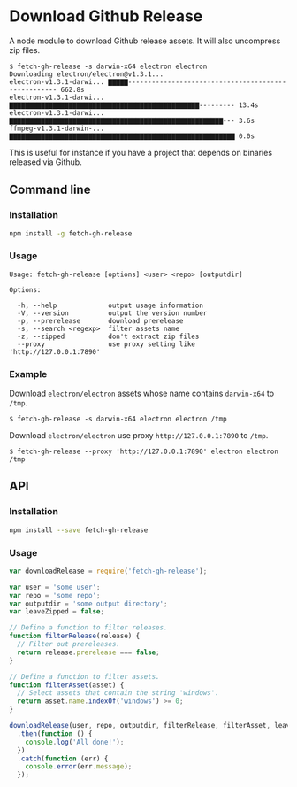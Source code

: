 # Download Github Release

A node module to download Github release assets. It will also uncompress zip files.

```
$ fetch-gh-release -s darwin-x64 electron electron
Downloading electron/electron@v1.3.1...
electron-v1.3.1-darwi... ▇▇▇▇▇---------------------------------------------------- 662.8s
electron-v1.3.1-darwi... ▇▇▇▇▇▇▇▇▇▇▇▇▇▇▇▇▇▇▇▇▇▇▇▇▇▇▇▇▇▇▇▇▇▇▇▇▇▇▇▇▇▇▇▇▇▇▇▇--------- 13.4s
electron-v1.3.1-darwi... ▇▇▇▇▇▇▇▇▇▇▇▇▇▇▇▇▇▇▇▇▇▇▇▇▇▇▇▇▇▇▇▇▇▇▇▇▇▇▇▇▇▇▇▇▇▇▇▇▇▇▇▇▇▇--- 3.6s
ffmpeg-v1.3.1-darwin-... ▇▇▇▇▇▇▇▇▇▇▇▇▇▇▇▇▇▇▇▇▇▇▇▇▇▇▇▇▇▇▇▇▇▇▇▇▇▇▇▇▇▇▇▇▇▇▇▇▇▇▇▇▇▇▇▇▇ 0.0s
```

This is useful for instance if you have a project that depends on binaries released via Github.

## Command line

### Installation

```bash
npm install -g fetch-gh-release
```

### Usage

```
Usage: fetch-gh-release [options] <user> <repo> [outputdir]

Options:

  -h, --help             output usage information
  -V, --version          output the version number
  -p, --prerelease       download prerelease
  -s, --search <regexp>  filter assets name
  -z, --zipped           don't extract zip files
  --proxy                use proxy setting like 'http://127.0.0.1:7890'
```

### Example

Download `electron/electron` assets whose name contains `darwin-x64` to `/tmp`.

```
$ fetch-gh-release -s darwin-x64 electron electron /tmp
```


Download `electron/electron` use proxy `http://127.0.0.1:7890` to `/tmp`.

```
$ fetch-gh-release --proxy 'http://127.0.0.1:7890' electron electron /tmp
```
## API

### Installation

```bash
npm install --save fetch-gh-release
```

### Usage

```javascript
var downloadRelease = require('fetch-gh-release');

var user = 'some user';
var repo = 'some repo';
var outputdir = 'some output directory';
var leaveZipped = false;

// Define a function to filter releases.
function filterRelease(release) {
  // Filter out prereleases.
  return release.prerelease === false;
}

// Define a function to filter assets.
function filterAsset(asset) {
  // Select assets that contain the string 'windows'.
  return asset.name.indexOf('windows') >= 0;
}

downloadRelease(user, repo, outputdir, filterRelease, filterAsset, leaveZipped)
  .then(function () {
    console.log('All done!');
  })
  .catch(function (err) {
    console.error(err.message);
  });
```
